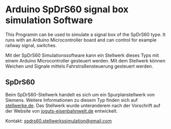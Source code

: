 # Arduino SpDrS60 signal box simulation Software

This Programm can be used to simulate a signal box of the SpDrS60 type. It runs with an Arduino Microcontroller board and can control for example railway signal, switches.

Mit der SpDrS60 Simulationssoftware kann ein Stellwerk dieses Typs mit einem Arduino Microcontroller gesteuert werden. 
Mit dem Stellwerk können Weichen und Signale mittels Fahrstraßensteuerung gesteuert werden.

## SpDrS60
Beim SpDrS60-Stellwerk handelt es sich um ein Spurplanstellwerk von Siemens. Weitere Informationen zu diesem Typ finden sich auf 
[stellwerke.de](http://www.stellwerke.de/formen/seite2_m.html). Das Stellwerk wurde unteranderem nach der Vorschrift auf der Website von 
[joguts-eisenbahnwelt.de](https://joguts-eisenbahnwelt.de/archiv/vorschriften/ds-vorschriften/deutsche-bundesbahn/) entwickelt.


Kontakt: spdrs60.stellwerkssimulation@gmail.com
